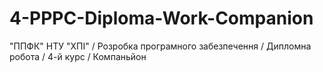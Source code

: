# 4-PPPC-Diploma-Work-Companion
"ППФК" НТУ "ХПІ" / Розробка програмного забезпечення / Дипломна робота / 4-й курс / Компаньйон
